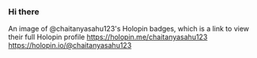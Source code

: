 ### Hi there 

An image of @chaitanyasahu123's Holopin badges, which is a link to view their full Holopin profile
https://holopin.me/chaitanyasahu123 
https://holopin.io/@chaitanyasahu123


